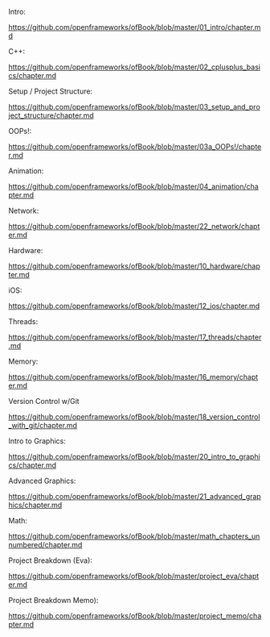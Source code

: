Intro:

https://github.com/openframeworks/ofBook/blob/master/01_intro/chapter.md



C++:

https://github.com/openframeworks/ofBook/blob/master/02_cplusplus_basics/chapter.md



Setup / Project Structure:

https://github.com/openframeworks/ofBook/blob/master/03_setup_and_project_structure/chapter.md



OOPs!:

https://github.com/openframeworks/ofBook/blob/master/03a_OOPs!/chapter.md



Animation:

https://github.com/openframeworks/ofBook/blob/master/04_animation/chapter.md



Network:

https://github.com/openframeworks/ofBook/blob/master/22_network/chapter.md



Hardware:

https://github.com/openframeworks/ofBook/blob/master/10_hardware/chapter.md


iOS:

https://github.com/openframeworks/ofBook/blob/master/12_ios/chapter.md



Threads:

https://github.com/openframeworks/ofBook/blob/master/17_threads/chapter.md


Memory:

https://github.com/openframeworks/ofBook/blob/master/16_memory/chapter.md


Version Control w/Git

https://github.com/openframeworks/ofBook/blob/master/18_version_control_with_git/chapter.md



Intro to Graphics:

https://github.com/openframeworks/ofBook/blob/master/20_intro_to_graphics/chapter.md



Advanced Graphics:

https://github.com/openframeworks/ofBook/blob/master/21_advanced_graphics/chapter.md



Math:

https://github.com/openframeworks/ofBook/blob/master/math_chapters_unnumbered/chapter.md



Project Breakdown (Eva):

https://github.com/openframeworks/ofBook/blob/master/project_eva/chapter.md



Project Breakdown Memo):

https://github.com/openframeworks/ofBook/blob/master/project_memo/chapter.md

